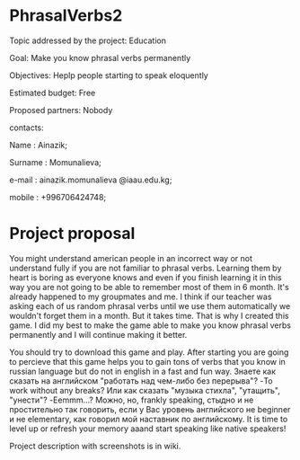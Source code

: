 # PhrasalVerbs2
Topic addressed by the project: Education

Goal: Make you know phrasal verbs permanently

Objectives: Heplp people starting to speak eloquently

Estimated budget: Free

Proposed partners: Nobody


contacts:

Name : Ainazik;

Surname : Momunalieva;

e-mail : ainazik.momunalieva @iaau.edu.kg;

mobile : +996706424748;



# Project proposal

You might understand american people in an incorrect way or not understand fully if you are not familiar to phrasal verbs. Learning them by heart is boring as everyone knows and even if you finish learning it in this way you are not going to be able to remember most of them in 6 month. It's already happened to my groupmates and me. I think if our teacher was asking each of us random phrasal verbs until we use them automatically we wouldn't forget them in a month. But it takes time. That is why I created this game. I did my best to make the game able to make you know phrasal verbs permanently and I will continue making it better.


You should try to download this game and play. After starting you are going to percieve that this game helps you to gain tons of verbs that you know in russian language but do not in english in a fast and fun way. Знаете как сказать на английском "работать над чем-либо без перерыва"? -To work without any breaks? Или как сказать "музыка стихла", "утащить", "унести"? -Eemmm...? Можно, но, frankly speaking, стыдно и не простительно так говорить, если у Вас уровень английского не beginner и не elementary, как говорил мой наставник по английскому. It is time to level up or refresh your memory aaand start speaking like native speakers!



Project description with screenshots is in wiki.
